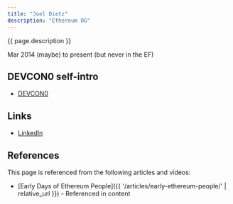 ```yaml
---
title: "Joel Dietz"
description: "Ethereum OG"
---
```


{{ page.description }}

Mar 2014 (maybe) to present (but never in the EF)

## DEVCON0 self-intro
- [DEVCON0](https://youtu.be/_BvvUlKDqp0?t=30m1s)

## Links
- [LinkedIn](https://www.linkedin.com/in/joeldietz/)

## References

This page is referenced from the following articles and videos:

- [Early Days of Ethereum People]({{ '/articles/early-ethereum-people/' | relative_url }}) - Referenced in content
